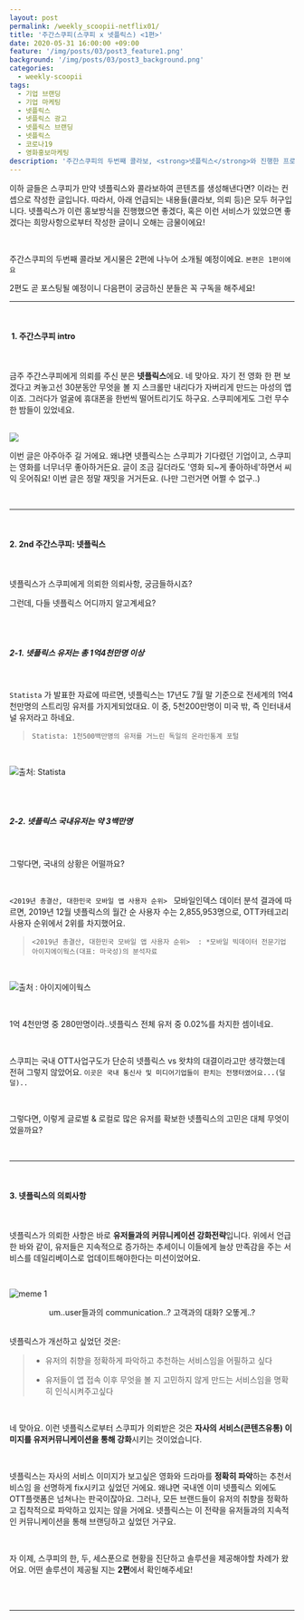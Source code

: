 ```yaml
---
layout: post
permalink: /weekly_scoopii-netflix01/
title: '주간스쿠피(스쿠피 x 넷플릭스) <1편>'
date: 2020-05-31 16:00:00 +09:00
feature: '/img/posts/03/post3_feature1.png'
background: '/img/posts/03/post3_background.png'
categories:
  - weekly-scoopii
tags:
  - 기업 브랜딩
  - 기업 마케팅
  - 넷플릭스
  - 넷플릭스 광고
  - 넷플릭스 브랜딩
  - 넷플릭스
  - 코로나19
  - 영화홍보마케팅
description: '주간스쿠피의 두번째 콜라보, <strong>넷플릭스</strong>와 진행한 프로젝트'
---
```




이하 글들은 스쿠피가 만약 넷플릭스와 콜라보하여 콘텐츠를 생성해낸다면? 이라는 컨셉으로 작성한 글입니다. 따라서, 아래 언급되는 내용들(콜라보, 의뢰 등)은 모두 허구입니다. 넷플릭스가 이런 홍보방식을 진행했으면 좋겠다, 혹은 이런 서비스가 있었으면 좋겠다는 희망사항으로부터 작성한 글이니 오해는 금물이에요!



<br>

주간스쿠피의 두번째 콜라보 게시물은 2편에 나누어 소개될 예정이에요. `본편은 1편이에요`

2편도 곧 포스팅될 예정이니 다음편이 궁금하신 분들은 꼭 구독을 해주세요!

---

<br>

####  <span class="highlight_b_red">1. 주간스쿠피 intro</span>

<br>

금주 주간스쿠피에게 의뢰를 주신 분은 **넷플릭스**에요. 네 맞아요. 자기 전 영화 한 편 보겠다고 켜놓고선 30분동안 무엇을 볼 지 스크롤만 내리다가 자버리게 만드는 마성의 앱이죠. 그러다가 얼굴에 휴대폰을 한번씩 떨어트리기도 하구요. 스쿠피에게도 그런 무수한 밤들이 있었네요.

<br>

<img  src="https://i.ytimg.com/vi/GV3HUDMQ-F8/maxresdefault.jpg">

<br>

이번 글은 아주아주 길 거에요. 왜냐면 넷플릭스는 스쿠피가 기다렸던 기업이고, 스쿠피는 영화를 너무너무 좋아하거든요. 글이 조금 길더라도 '영화 되~게 좋아하네'하면서 씨익 웃어줘요! 이번 글은 정말 재밋을 거거든요. (나만 그런거면 어쩔 수 없구..)

<br>

----

<br>

#### <span class="highlight_b_red">2. 2nd 주간스쿠피: 넷플릭스</span>

<br>

넷플릭스가 스쿠피에게 의뢰한 의뢰사항, 궁금들하시죠?

그런데, 다들 넷플릭스 어디까지 알고계세요?

<br>

<br>

##### <span class="highlight_b_red">2-1.</span> 넷플릭스 유저는 총 1억4천만명 이상

<br>

`Statista` 가 발표한 자료에 따르면, 넷플릭스는 17년도 7월 말 기준으로 전세계의 1억4천만명의 스트리밍 유저를 가지게되었대요. 이 중, 5천200만명이 미국 밖, 즉 인터내셔널 유저라고 하네요.

> ```Statista: 1천500백만명의 유저를 거느린 독일의 온라인통계 포털```

<br>

<img src="https://cdn.statcdn.com/Infographic/images/normal/3153.jpeg"><span class="ref_url">출처: Statista</span>

<br>

<br>

##### <span class="highlight_b_red">2-2.</span> 넷플릭스 국내유저는 약 3백만명

<br>

그렇다면, 국내의 상황은 어떨까요?

<br>

```<2019년 총결산, 대한민국 모바일 앱 사용자 순위> ``` 모바일인덱스 데이터 분석 결과에 따르면, 2019년 12월 넷플릭스의 월간 순 사용자 수는 2,855,953명으로, OTT카테고리 사용자 순위에서 2위를 차지했어요.

> ```<2019년 총결산, 대한민국 모바일 앱 사용자 순위>  : *모바일 빅데이터 전문기업 아이지에이웍스(대표: 마국성)의 분석자료```

<br>

<img src="https://www.ilovepc.co.kr/news/photo/202001/33072_61968_1210.jpg"><span class="ref_url">출처 : 아이지에이웍스

<br>

1억 4천만명 중 280만명이라..넷플릭스 전체 유저 중 0.02%를 차지한 셈이네요.

<br>

스쿠피는 국내 OTT사업구도가 단순히  <span class="highlight_s_red"> 넷플릭스 vs 왓챠</span>의 대결이라고만 생각했는데 전혀 그렇지 않았어요. `이곳은 국내 통신사 및 미디어기업들이 판치는 전쟁터였어요...(덜덜)..`

<br>

그렇다면, 이렇게 글로벌 & 로컬로 많은 유저를 확보한 넷플릭스의 고민은 대체 무엇이었을까요?

<br>

---

<br>

#### <span class="highlight_b_red">3. 넷플릭스의 의뢰사항</span>

<br>

넷플릭스가 의뢰한 사항은  바로 <span class="highlight_s_red">**유저들과의 커뮤니케이션 강화전략**</span>입니다. 위에서 언급한 바와 같이, 유저들은 지속적으로 증가하는 추세이니 이들에게 늘상 만족감을 주는 서비스를 데일리베이스로 업데이트해야한다는 미션이었어요.

<br>

![meme 1](/img/posts/03/meme1.png)

<center><span class="ref_url">um..user들과의 communication..? 고객과의 대화? 오똫게..?</span></center>

<br>

넷플릭스가 개선하고 싶었던 것은:

> * 유저의 <span class="highlight_s_red">취향을 정확하게 파악하고 추천하는 서비스임을 어필</span>하고 싶다
>
>   
>
> * 유저들이 앱 접속 이후 <span class="highlight_s_red">무엇을 볼 지 고민하지 않게 만드는 서비스임을 명확히 인식</span>시켜주고싶다

<br>

네 맞아요. 이런 넷플릭스로부터 스쿠피가 의뢰받은 것은 **자사의 서비스(콘텐츠유통) 이미지를 유저커뮤니케이션을 통해 강화**시키는 것이었습니다.

<br>

넷플릭스는 자사의 서비스 이미지가  <span class="highlight_s_red">보고싶은 영화와 드라마를 **정확히 파악**하는 추천서비스임</span> 을 선명하게 fix시키고 싶었던 거에요. 왜냐면 국내엔 이미 넷플릭스 외에도 OTT플랫폼은 넘쳐나는 판국이잖아요. 그러나, 모든 브랜드들이 유저의 <span class="highlight_s_red">취향을 정확하고 집착적으로 파악</span>하고 있지는 않을 거에요. 넷플릭스는 이 전략을 유저들과의 지속적인 커뮤니케이션을 통해 브랜딩하고 싶었던 거구요.

<br>

자 이제, 스쿠피의 한, 두, 세스푼으로 현황을 진단하고 솔루션을 제공해야할 차례가 왔어요. 어떤 솔루션이 제공될 지는 <span class="highlight_s_red">**2편**</span>에서 확인해주세요!

<br>

<br>

---

<br>

<br>
